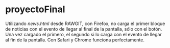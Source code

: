 # proyectoFinal
  
    
Utilizando _news.html_ desde RAWGIT, con Firefox, no carga el primer bloque de noticias con el evento de llegar al final de la pantalla, sólo con el botón. Una vez cargado el primero, el segundo si lo carga con el evento de llegar al fin de la pantalla.
Con Safari y Chrome funciona perfectamente.
